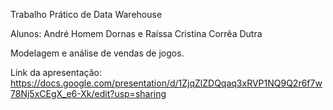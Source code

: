 Trabalho Prático de Data Warehouse

Alunos: André Homem Dornas e Raíssa Cristina Corrêa Dutra

Modelagem e análise de vendas de jogos. 

Link da apresentação: https://docs.google.com/presentation/d/1ZjqZlZDQqaq3xRVP1NQ9Q2r6f7w78Nj5xCEgX_e6-Xk/edit?usp=sharing
